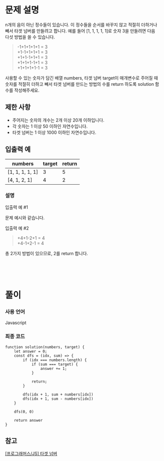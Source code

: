 # 문제 설명

n개의 음이 아닌 정수들이 있습니다. 이 정수들을 순서를 바꾸지 않고 적절히 더하거나 빼서 타겟 넘버를 만들려고 합니다. 예를 들어 [1, 1, 1, 1, 1]로 숫자 3을 만들려면 다음 다섯 방법을 쓸 수 있습니다.

> -1+1+1+1+1 = 3 <br />
> +1-1+1+1+1 = 3 <br />
> +1+1-1+1+1 = 3 <br />
> +1+1+1-1+1 = 3 <br />
> +1+1+1+1-1 = 3

사용할 수 있는 숫자가 담긴 배열 numbers, 타겟 넘버 target이 매개변수로 주어질 때 숫자를 적절히 더하고 빼서 타겟 넘버를 만드는 방법의 수를 return 하도록 solution 함수를 작성해주세요.

## 제한 사항

- 주어지는 숫자의 개수는 2개 이상 20개 이하입니다.
- 각 숫자는 1 이상 50 이하인 자연수입니다.
- 타겟 넘버는 1 이상 1000 이하인 자연수입니다.

## 입출력 예

|numbers|target|return|
|--|--|--|
|[1, 1, 1, 1, 1]|3|5|
|[4, 1, 2, 1]|4|2|

### 설명

입출력 예 #1

문제 예시와 같습니다.

입출력 예 #2

> +4+1-2+1 = 4 <br />
> +4-1+2-1 = 4

총 2가지 방법이 있으므로, 2를 return 합니다.


<br />
<br />
<br />

# 풀이

### 사용 언어

Javascript

### 최종 코드
```
function solution(numbers, target) {
    let answer = 0;
    const dfs = (idx, sum) => {
        if (idx === numbers.length) {
            if (sum === target) {
                answer += 1;
            }
            
            return;
        }
        
        dfs(idx + 1, sum + numbers[idx])
        dfs(idx + 1, sum - numbers[idx])
    }
    
    dfs(0, 0)
    
    return answer
}
```

## 참고
[[프로그래머스/JS] 타겟 넘버](https://velog.io/@hyeonzii/%ED%94%84%EB%A1%9C%EA%B7%B8%EB%9E%98%EB%A8%B8%EC%8A%A4JS-%ED%83%80%EA%B2%9F-%EB%84%98%EB%B2%84)